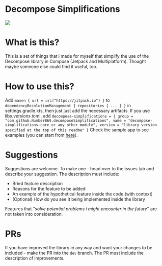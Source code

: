 # Decompose Simplifications
[![](https://jitpack.io/v/Number869/DecomposeSimplifications.svg)](https://jitpack.io/#Number869/DecomposeSimplifications)
# What is this?

This is a set of things that i made for myself that simplify the use of the Decompose library in Compose (Jetpack and Multiplatform). Thought maybe someone else could find it useful, too. 

# How to use this?

Add ```maven { url = uri("https://jitpack.io") }``` to ```dependencyResolutionManagement { repositories { ... } }``` in settings.gradle.kts, then just just add the necessary artifacts. If you use libs.versions.toml, add ```decompose-simplifications = { group = "com.github.Number869.decomposeSimplifications", name = "decompose-simplifications-core or any other module", version = "library version specified at the top of this readme" }``` Check the sample app to see examples (you can start from [here](https://github.com/Number869/DecomposeSimplifications/blob/master/sample/app/src/commonMain/kotlin/com/number869/decomposeSimplifications/App.kt)).

# Suggestions

Suggestions are welcome. To make one - head over to the issues tab and describe your suggestion. The description must include:
- Bried feature description
- Reasons for the feature to be added
- An example of the hypothetical feature inside the code (with context)
- (Optional) How do you see it being implemented inside the library

Features that *"solve potential problems i might encounter in the future*" are not taken into consideration. 

# PRs

If you have improved the library in any way and want your changes to be included - make the PR into the ```dev```
branch. The PR must include the description of improvements.
